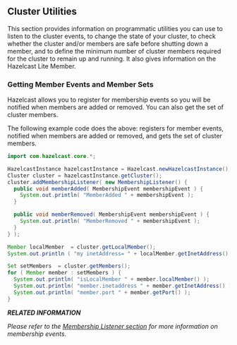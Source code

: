 

## Cluster Utilities

This section provides information on programmatic utilities you can use to listen to the cluster events, to change the state of your cluster, to check whether the cluster and/or members are safe before shutting down a member, and to define the minimum number of cluster members required for the cluster to remain up and running. It also gives information on the Hazelcast Lite Member.

### Getting Member Events and Member Sets

Hazelcast allows you to register for membership events so you will be notified when members are added or removed. You can also get the set of cluster members.

The following example code does the above: registers for member events, notified when members are added or removed, and gets the set of cluster members.

```java
import com.hazelcast.core.*;

HazelcastInstance hazelcastInstance = Hazelcast.newHazelcastInstance();
Cluster cluster = hazelcastInstance.getCluster();
cluster.addMembershipListener( new MembershipListener() {
  public void memberAdded( MembershipEvent membershipEvent ) {
    System.out.println( "MemberAdded " + membershipEvent );
  }

  public void memberRemoved( MembershipEvent membershipEvent ) {
    System.out.println( "MemberRemoved " + membershipEvent );
  }
} );

Member localMember  = cluster.getLocalMember();
System.out.println ( "my inetAddress= " + localMember.getInetAddress() );

Set setMembers  = cluster.getMembers();
for ( Member member : setMembers ) {
  System.out.println( "isLocalMember " + member.localMember() );
  System.out.println( "member.inetaddress " + member.getInetAddress() );
  System.out.println( "member.port " + member.getPort() );
}
```

***RELATED INFORMATION***

*Please refer to the [Membership Listener section](#membership-listener) for more information on membership events.*